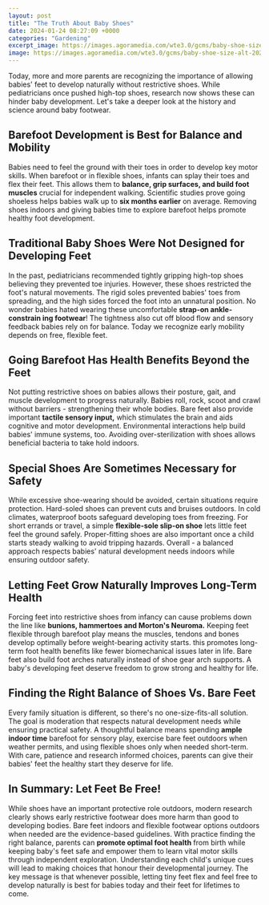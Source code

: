 ```yaml
---
layout: post
title: "The Truth About Baby Shoes"
date: 2024-01-24 08:27:09 +0000
categories: "Gardening"
excerpt_image: https://images.agoramedia.com/wte3.0/gcms/baby-shoe-size-alt-2020.gif
image: https://images.agoramedia.com/wte3.0/gcms/baby-shoe-size-alt-2020.gif
---
```


Today, more and more parents are recognizing the importance of allowing babies' feet to develop naturally without restrictive shoes. While pediatricians once pushed high-top shoes, research now shows these can hinder baby development. Let's take a deeper look at the history and science around baby footwear.
## **Barefoot Development is Best for Balance and Mobility**
Babies need to feel the ground with their toes in order to develop key motor skills. When barefoot or in flexible shoes, infants can splay their toes and flex their feet. This allows them to **balance, grip surfaces, and build foot muscles** crucial for independent walking. Scientific studies prove going shoeless helps babies walk up to **six months earlier** on average. Removing shoes indoors and giving babies time to explore barefoot helps promote healthy foot development.
## **Traditional Baby Shoes Were Not Designed for Developing Feet** 
In the past, pediatricians recommended tightly gripping high-top shoes believing they prevented toe injuries. However, these shoes restricted the foot's natural movements. The rigid soles prevented babies' toes from spreading, and the high sides forced the foot into an unnatural position. No wonder babies hated wearing these uncomfortable **strap-on ankle- constrain ing footwear**! The tightness also cut off blood flow and sensory feedback babies rely on for balance. Today we recognize early mobility depends on free, flexible feet.
## **Going Barefoot Has Health Benefits Beyond the Feet**
Not putting restrictive shoes on babies allows their posture, gait, and muscle development to progress naturally. Babies roll, rock, scoot and crawl without barriers - strengthening their whole bodies. Bare feet also provide important **tactile sensory input,** which stimulates the brain and aids cognitive and motor development. Environmental interactions help build babies' immune systems, too. Avoiding over-sterilization with shoes allows beneficial bacteria to take hold indoors.  
## **Special Shoes Are Sometimes Necessary for Safety**
While excessive shoe-wearing should be avoided, certain situations require protection. Hard-soled shoes can prevent cuts and bruises outdoors. In cold climates, waterproof boots safeguard developing toes from freezing. For short errands or travel, a simple **flexible-sole slip-on shoe** lets little feet feel the ground safely. Proper-fitting shoes are also important once a child starts steady walking to avoid tripping hazards. Overall - a balanced approach respects babies' natural development needs indoors while ensuring outdoor safety.
## **Letting Feet Grow Naturally Improves Long-Term Health** 
Forcing feet into restrictive shoes from infancy can cause problems down the line like **bunions, hammertoes and Morton's Neuroma.** Keeping feet flexible through barefoot play means the muscles, tendons and bones develop optimally before weight-bearing activity starts. this promotes long-term foot health benefits like fewer biomechanical issues later in life. Bare feet also build foot arches naturally instead of shoe gear arch supports. A baby's developing feet deserve freedom to grow strong and healthy for life.
## **Finding the Right Balance of Shoes Vs. Bare Feet**
Every family situation is different, so there's no one-size-fits-all solution. The goal is moderation that respects natural development needs while ensuring practical safety. A thoughtful balance means spending **ample indoor time** barefoot for sensory play, exercise bare feet outdoors when weather permits, and using flexible shoes only when needed short-term. With care, patience and research informed choices, parents can give their babies' feet the healthy start they deserve for life.
## **In Summary: Let Feet Be Free!** 
While shoes have an important protective role outdoors, modern research clearly shows early restrictive footwear does more harm than good to developing bodies. Bare feet indoors and flexible footwear options outdoors when needed are the evidence-based guidelines. With practice finding the right balance, parents can **promote optimal foot health** from birth while keeping baby's feet safe and empower them to learn vital motor skills through independent exploration. Understanding each child's unique cues will lead to making choices that honour their developmental journey.
The key message is that whenever possible, letting tiny feet flex and feel free to develop naturally is best for babies today and their feet for lifetimes to come.